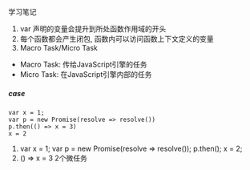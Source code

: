 学习笔记

1. var 声明的变量会提升到所处函数作用域的开头
2. 每个函数都会产生闭包, 函数内可以访问函数上下文定义的变量
3. Macro Task/Micro Task
  - Macro Task: 传给JavaScript引擎的任务
  - Micro Task: 在JavaScript引擎内部的任务
  ##### case
  ```
  var x = 1;
  var p = new Promise(resolve => resolve())
  p.then(() => x = 3)
  x = 2
  ```
  1. var x = 1; var p = new Promise(resolve => resolve()); p.then(); x = 2;
  2. () => x = 3
  2个微任务